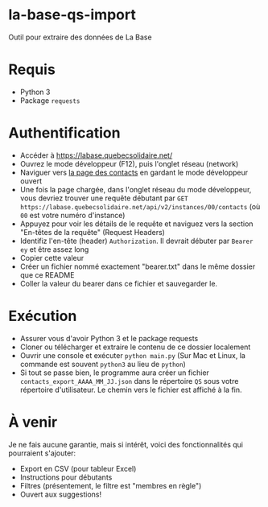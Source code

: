 # la-base-qs-import
Outil pour extraire des données de La Base


# Requis

- Python 3
- Package `requests`

# Authentification

- Accéder à https://labase.quebecsolidaire.net/
- Ouvrez le mode développeur (F12), puis l'onglet réseau (network)
- Naviguer vers [la page des contacts](https://labase.quebecsolidaire.net/contacts) en gardant le mode développeur ouvert
- Une fois la page chargée, dans l'onglet réseau du mode développeur, vous devriez trouver une requête débutant par `GET https://labase.quebecsolidaire.net/api/v2/instances/00/contacts` (où `00` est votre numéro d'instance)
- Appuyez pour voir les détails de le requête et naviguez vers la section "En-têtes de la requête" (Request Headers)
- Identifiz l'en-tête (header) `Authorization`. Il devrait débuter par `Bearer ey` et être assez long
- Copier cette valeur
- Créer un fichier nommé exactement "bearer.txt" dans le même dossier que ce README
- Coller la valeur du bearer dans ce fichier et sauvegarder le.

# Exécution

- Assurer vous d'avoir Python 3 et le package requests
- Cloner ou télécharger et extraire le contenu de ce dossier localement
- Ouvrir une console et exécuter `python main.py` (Sur Mac et Linux, la commande est souvent `python3` au lieu de `python`)
- Si tout se passe bien, le programme aura créer un fichier `contacts_export_AAAA_MM_JJ.json` dans le répertoire `QS` sous votre répertoire d'utilisateur. Le chemin vers le fichier est affiché à la fin.

# À venir

Je ne fais aucune garantie, mais si intérêt, voici des fonctionnalités qui pourraient s'ajouter:

- Export en CSV (pour tableur Excel)
- Instructions pour débutants
- Filtres (présentement, le filtre est "membres en règle")
- Ouvert aux suggestions!